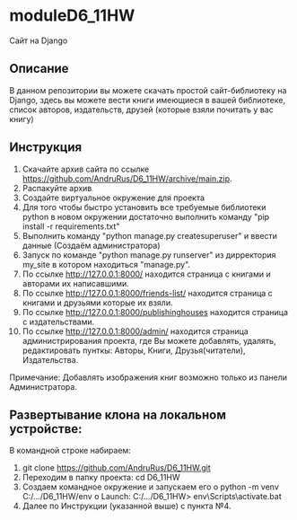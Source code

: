 # moduleD6_11HW
Cайт на Django 

## Описание
В данном репозитории вы можете скачать простой сайт-библиотеку на Django, здесь вы можете вести книги имеющиеся в вашей библиотеке, список авторов, издательств, друзей (которые взяли почитать у вас книгу)

## Инструкция
1. Скачайте архив сайта по ссылке https://github.com/AndruRus/D6_11HW/archive/main.zip. 
2. Распакуйте архив
3. Создайте виртуальное окружение для проекта
4. Для того чтобы быстро установить все требуемые библиотеки python в новом окружении достаточно выполнить команду "pip install -r requirements.txt"
5. Выполнить команду "python manage.py createsuperuser" и ввести данные (Создаём администратора)
6. Запуск по команде "python manage.py runserver" из дирректория my_site в котором находиться "manage.py".  
7. По ссылке http://127.0.0.1:8000/ находится страница с книгами и авторами их написавшими.
8. По ссылке http://127.0.0.1:8000/friends-list/ находится страница с книгами и друзьями которые их взяли. 
9. По ссылке http://127.0.0.1:8000/publishinghouses находится страница с издательствами.
10. По ссылке http://127.0.0.1:8000/admin/ находится страница администрирования проекта, где Вы можете добавлять, удалять, редактировать пунткы: Авторы, Книги, Друзья(читатели), Издательства.

Примечание: Добавлять изображения книг возможно только из панели Администратора.

## Развертывание клона на локальном устройстве:
В командной строке набираем:
1.	git clone https://github.com/AndruRus/D6_11HW.git
2.	Переходим в папку проекта: cd D6_11HW
3.	Создаем командное окружение и запускаем его
     o	python -m venv C:/.../D6_11HW/env
     o	Launch: C:/.../D6_11HW> env\Scripts\activate.bat
4.	Далее по Инструкции (указанной выше) с пункта №4.
